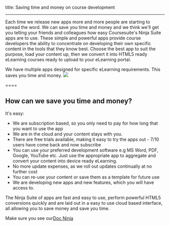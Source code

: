 title: Saving time and money on course development

----

Each time we release new apps more and more people are starting to spread the word. We can save you time and money and we think we'll get you telling your friends and colleagues how easy Coursesuite's Ninja Suite apps are to use. These simple and powerful apps provide course developers the ability to concentrate on developing their own specific content in the tools that they know best. Choose the best app to suit the purpose, load your content up, then we convert it into HTML5 ready eLearning courses ready to upload to your eLearning portal.

We have multiple apps designed for specific eLearning requirements. This saves you time and money. 
<a href="https://elearningindustry.com/?s=Coursesuite" target="_blank"> 
	<img src="https://i.imgur.com/GPTg7kn.jpg" style="max-width:80%">
</a>

====

## How can we save you time and money?
It's easy:
* We are subscription based, so you only need to pay for how long that you want to use the app
* We are in the cloud and your content stays with you.
* There are free trials available, making it easy to try the apps out - 7/10 users have come back and now subscribe
* You can use your preferred development software e.g MS Word, PDF, Google, YouTube etc. Just use the appropriate app to aggregate and convert your content into device ready eLearning.
* No more update expenses, as we roll out updates continually at no further cost
* You can re-use your content or save them as a template for future use
* We are developing new apps and new features, which you will have access to.

The Ninja Suite of apps are fast and easy to use, perform powerful HTML5 conversions quickly and are laid out in a easy to use cloud based interface, all allowing you to save money and save you time.

Make sure you see our[Doc Ninja](https://www.coursesuite.ninja/home/docninja) 